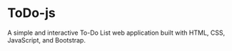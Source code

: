 # ToDo-js
A simple and interactive To-Do List web application built with HTML, CSS, JavaScript, and Bootstrap.
